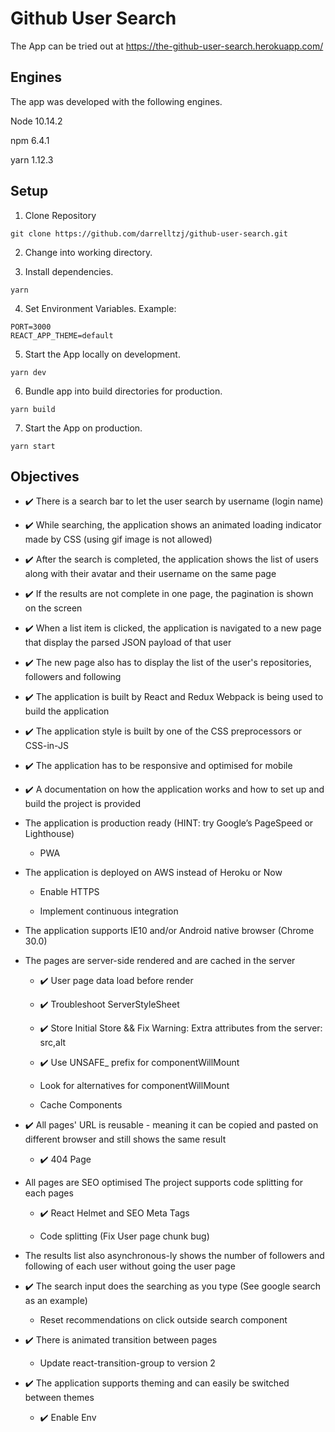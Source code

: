 # Github User Search

The App can be tried out at https://the-github-user-search.herokuapp.com/


## Engines

The app was developed with the following engines.

 Node 10.14.2

 npm 6.4.1

 yarn 1.12.3

## Setup

1) Clone Repository
```
git clone https://github.com/darrelltzj/github-user-search.git
```

2) Change into working directory.

3) Install dependencies.

```
yarn
```

4) Set Environment Variables. Example:

```
PORT=3000
REACT_APP_THEME=default
```

5) Start the App locally on development.

```
yarn dev
```

6) Bundle app into build directories for production.

```
yarn build
```

7) Start the App on production.

```
yarn start
```

## Objectives

* ✔️ There is a search bar to let the user search by username (login name)

* ✔️ While searching, the application shows an animated loading indicator made by CSS (using gif image is not allowed)

* ✔️ After the search is completed, the application shows the list of users along with their avatar and their username on the same page

* ✔️ If the results are not complete in one page, the pagination is shown on the screen

* ✔️ When a list item is clicked, the application is navigated to a new page that display the parsed JSON payload of that user

* ✔️ The new page also has to display the list of the user's repositories, followers and following

* ✔️ The application is built by React and Redux
Webpack is being used to build the application

* ✔️ The application style is built by one of the CSS preprocessors or CSS-in-JS

* ✔️ The application has to be responsive and optimised for mobile

* ✔️ A documentation on how the application works and how to set up and build the project is provided

* The application is production ready (HINT: try Google’s PageSpeed or Lighthouse)

    * PWA

* The application is deployed on AWS instead of Heroku or Now

    * Enable HTTPS

    * Implement continuous integration

* The application supports IE10 and/or Android native browser (Chrome 30.0)

* The pages are server-side rendered and are cached in the server

    * ✔️ User page data load before render

    * ✔️ Troubleshoot ServerStyleSheet

    * ✔️ Store Initial Store && Fix Warning: Extra attributes from the server: src,alt

    * ✔️ Use UNSAFE_ prefix for componentWillMount

    * Look for alternatives for componentWillMount

    * Cache Components

* ✔️ All pages' URL is reusable - meaning it can be copied and pasted on different browser and still shows the same result

    * ✔️ 404 Page

* All pages are SEO optimised
The project supports code splitting for each pages

    * ✔️ React Helmet and SEO Meta Tags

    * Code splitting (Fix User page chunk bug)

* The results list also asynchronous-ly shows the number of followers and following of each user without going the user page

* ✔️ The search input does the searching as you type (See google search as an example)

    * Reset recommendations on click outside search component

* ✔️ There is animated transition between pages

    * Update react-transition-group to version 2

* ✔️ The application supports theming and can easily be switched between themes

    * ✔️ Enable Env
